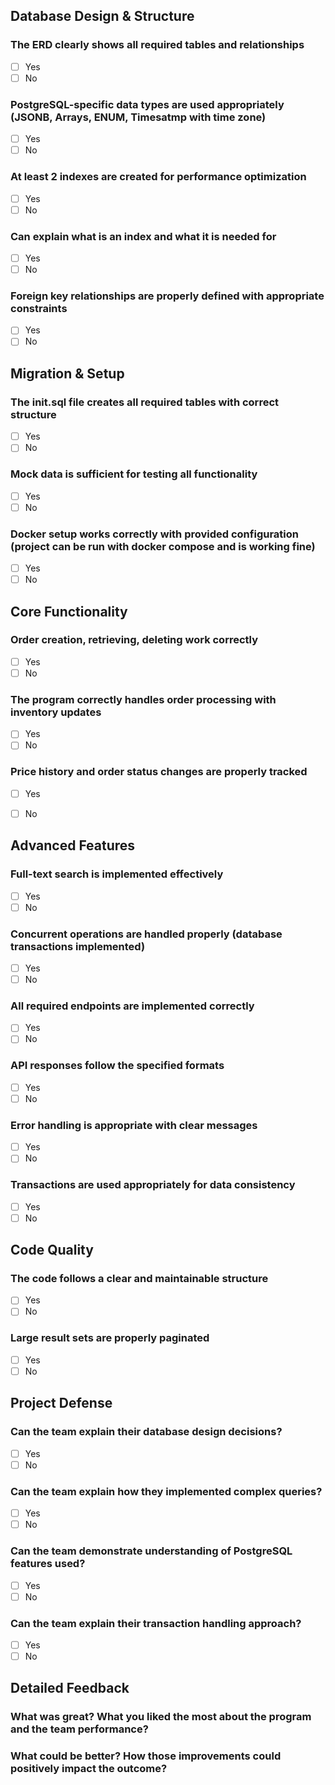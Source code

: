 ## Database Design & Structure

### The ERD clearly shows all required tables and relationships
- [ ] Yes
- [ ] No

### PostgreSQL-specific data types are used appropriately (JSONB, Arrays, ENUM, Timesatmp with time zone)
- [ ] Yes
- [ ] No

### At least 2 indexes are created for performance optimization
- [ ] Yes
- [ ] No

### Can explain what is an index and what it is needed for
- [ ] Yes
- [ ] No

### Foreign key relationships are properly defined with appropriate constraints
- [ ] Yes
- [ ] No

## Migration & Setup

### The init.sql file creates all required tables with correct structure
- [ ] Yes
- [ ] No

### Mock data is sufficient for testing all functionality
- [ ] Yes
- [ ] No

### Docker setup works correctly with provided configuration (project can be run with docker compose and is working fine)
- [ ] Yes
- [ ] No

## Core Functionality

### Order creation, retrieving, deleting work correctly
- [ ] Yes
- [ ] No

### The program correctly handles order processing with inventory updates
- [ ] Yes
- [ ] No

### Price history and order status changes are properly tracked
- [ ] Yes
- [ ] No


## Advanced Features

### Full-text search is implemented effectively
- [ ] Yes
- [ ] No

### Concurrent operations are handled properly (database transactions implemented)
- [ ] Yes
- [ ] No

### All required endpoints are implemented correctly
- [ ] Yes
- [ ] No

### API responses follow the specified formats
- [ ] Yes
- [ ] No

### Error handling is appropriate with clear messages
- [ ] Yes
- [ ] No

### Transactions are used appropriately for data consistency
- [ ] Yes
- [ ] No

## Code Quality

### The code follows a clear and maintainable structure
- [ ] Yes
- [ ] No

### Large result sets are properly paginated
- [ ] Yes
- [ ] No

## Project Defense

### Can the team explain their database design decisions?
- [ ] Yes
- [ ] No

### Can the team explain how they implemented complex queries?
- [ ] Yes
- [ ] No

### Can the team demonstrate understanding of PostgreSQL features used?
- [ ] Yes
- [ ] No

### Can the team explain their transaction handling approach?
- [ ] Yes
- [ ] No

## Detailed Feedback

### What was great? What you liked the most about the program and the team performance?

### What could be better? How those improvements could positively impact the outcome?
